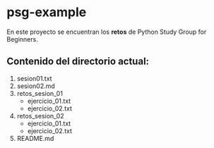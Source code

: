 # psg-example

En este proyecto se encuentran los **retos** de Python Study Group for Beginners.

## Contenido del directorio actual:

1. sesion01.txt
2. sesion02.md
3. retos_sesion_01
    - ejercicio_01.txt
    - ejercicio_02.txt
4. retos_sesion_02
    - ejercicio_01.txt
    - ejercicio_02.txt
5. README.md
